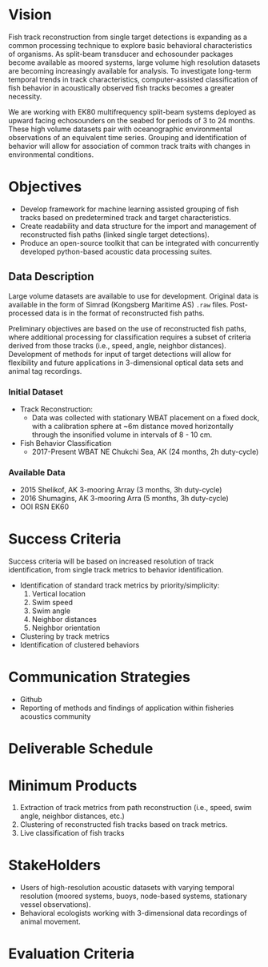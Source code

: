 # Vision

Fish track reconstruction from single target detections is expanding as a common processing technique to explore basic behavioral characteristics of organisms.  As split-beam transducer and echosounder packages become available as moored systems, large volume high resolution datasets are becoming increasingly available for analysis.  To investigate long-term temporal trends in track characteristics, computer-assisted classification of fish behavior in acoustically observed fish tracks becomes a greater necessity.

We are working with EK80 multifrequency split-beam systems deployed as upward facing echosounders on the seabed for periods of 3 to 24 months.  These high volume datasets pair with oceanographic environmental observations of an equivalent time series.  Grouping and identification of behavior will allow for association of common track traits with changes in environmental conditions.

# Objectives
- Develop framework for machine learning assisted grouping of fish tracks based on predetermined track and target characteristics.
- Create readability and data structure for the import and management of reconstructed fish paths (linked single target detections).
- Produce an open-source toolkit that can be integrated with concurrently developed python-based acoustic data processing suites.

## Data Description
Large volume datasets are available to use for development.  Original data is available in the form of Simrad (Kongsberg Maritime AS) `.raw` files.  Post-processed data is in the format of reconstructed fish paths.

Preliminary objectives are based on the use of reconstructed fish paths, where additional processing for classification requires a subset of criteria derived from those tracks (i.e., speed, angle, neighbor distances).  Development of methods for input of target detections will allow for flexibility and future applications in 3-dimensional optical data sets and animal tag recordings.

### Initial Dataset
- Track Reconstruction:
  - Data was collected with stationary WBAT placement on a fixed dock, with a calibration sphere at ~6m distance moved horizontally through the insonified volume in intervals of 8 - 10 cm.
- Fish Behavior Classification
  - 2017-Present WBAT NE Chukchi Sea, AK (24 months, 2h duty-cycle)

### Available Data
- 2015 Shelikof, AK 3-mooring Array (3 months, 3h duty-cycle)
- 2016 Shumagins, AK 3-mooring Arra (5 months, 3h duty-cycle)
- OOI RSN EK60

# Success Criteria
Success criteria will be based on increased resolution of track identification, from single track metrics to behavior identification.

- Identification of standard track metrics by priority/simplicity:
  1. Vertical location
  2. Swim speed
  3. Swim angle
  4. Neighbor distances
  5. Neighbor orientation
- Clustering by track metrics
- Identification of clustered behaviors

# Communication Strategies
- Github
- Reporting of methods and findings of application within fisheries acoustics community

# Deliverable Schedule



# Minimum Products
1. Extraction of track metrics from path reconstruction (i.e., speed, swim angle, neighbor distances, etc.)
2. Clustering of reconstructed fish tracks based on track metrics.
3. Live classification of fish tracks

# StakeHolders
- Users of high-resolution acoustic datasets with varying temporal resolution (moored systems, buoys, node-based systems, stationary vessel observations).
- Behavioral ecologists working with 3-dimensional data recordings of animal movement.

# Evaluation Criteria
